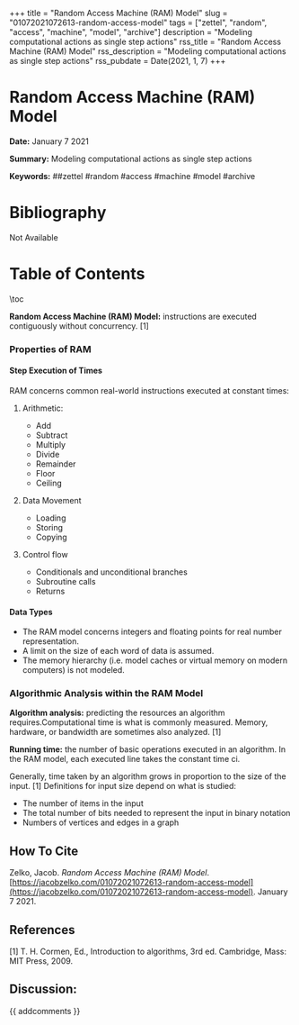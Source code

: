 +++
title = "Random Access Machine (RAM) Model"
slug = "01072021072613-random-access-model"
tags = ["zettel", "random", "access", "machine", "model", "archive"]
description = "Modeling computational actions as single step actions"
rss_title = "Random Access Machine (RAM) Model"
rss_description = "Modeling computational actions as single step actions"
rss_pubdate = Date(2021, 1, 7)
+++



Random Access Machine (RAM) Model
=========

**Date:** January 7 2021

**Summary:** Modeling computational actions as single step actions

**Keywords:** ##zettel #random #access #machine #model #archive

Bibliography
==========

Not Available

Table of Contents
=========

\toc

**Random Access Machine (RAM) Model:** instructions are executed contiguously without concurrency. [1]

### Properties of RAM

#### Step Execution of Times

RAM concerns common real-world instructions executed at constant times: 

1. Arithmetic:

      * Add
      * Subtract
      * Multiply
      * Divide
      * Remainder
      * Floor
      * Ceiling
2. Data Movement

      * Loading
      * Storing
      * Copying
3. Control flow 

      * Conditionals and unconditional branches
      * Subroutine calls
      * Returns

#### Data Types

  * The RAM model concerns integers and floating points for real number representation.
  * A limit on the size of each word of data is assumed.
  * The memory hierarchy (i.e. model caches or virtual memory on modern computers) is not modeled.

### Algorithmic Analysis within the RAM Model

**Algorithm analysis:** predicting the resources an algorithm requires.Computational time is what is commonly measured. Memory, hardware, or bandwidth are sometimes also analyzed. [1]

**Running time:** the number of basic operations executed in an algorithm. In the RAM model, each executed line takes the constant time ci.

Generally, time taken by an algorithm grows in proportion to the size of the input. [1] Definitions for input size depend on what is studied:

  * The number of items in the input
  * The total number of bits needed to represent the input in binary notation
  * Numbers of vertices and edges in a graph
## How To Cite

 Zelko, Jacob. _Random Access Machine (RAM) Model_. [https://jacobzelko.com/01072021072613-random-access-model](https://jacobzelko.com/01072021072613-random-access-model). January 7 2021.
## References

[1] T. H. Cormen, Ed., Introduction to algorithms, 3rd ed. Cambridge, Mass: MIT Press, 2009.
## Discussion: 

{{ addcomments }}
